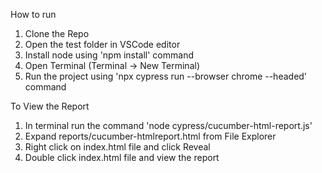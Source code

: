 How to run
1. Clone the Repo
2. Open the test folder in VSCode editor
3. Install node using 'npm install' command
4. Open Terminal (Terminal -> New Terminal)
5. Run the project using 'npx cypress run --browser chrome --headed' command
   
To View the Report
1. In terminal run the command 'node cypress/cucumber-html-report.js'
2. Expand reports/cucumber-htmlreport.html from File Explorer
3. Right click on index.html file and click Reveal
4. Double click index.html file and view the report